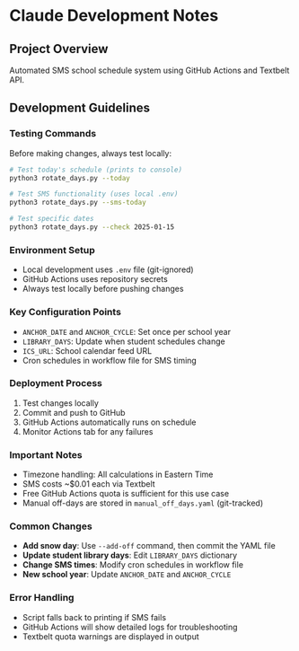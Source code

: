 # Claude Development Notes

## Project Overview
Automated SMS school schedule system using GitHub Actions and Textbelt API.

## Development Guidelines

### Testing Commands
Before making changes, always test locally:
```bash
# Test today's schedule (prints to console)
python3 rotate_days.py --today

# Test SMS functionality (uses local .env)
python3 rotate_days.py --sms-today

# Test specific dates
python3 rotate_days.py --check 2025-01-15
```

### Environment Setup
- Local development uses `.env` file (git-ignored)
- GitHub Actions uses repository secrets
- Always test locally before pushing changes

### Key Configuration Points
- `ANCHOR_DATE` and `ANCHOR_CYCLE`: Set once per school year
- `LIBRARY_DAYS`: Update when student schedules change
- `ICS_URL`: School calendar feed URL
- Cron schedules in workflow file for SMS timing

### Deployment Process
1. Test changes locally
2. Commit and push to GitHub
3. GitHub Actions automatically runs on schedule
4. Monitor Actions tab for any failures

### Important Notes
- Timezone handling: All calculations in Eastern Time
- SMS costs ~$0.01 each via Textbelt
- Free GitHub Actions quota is sufficient for this use case
- Manual off-days are stored in `manual_off_days.yaml` (git-tracked)

### Common Changes
- **Add snow day**: Use `--add-off` command, then commit the YAML file
- **Update student library days**: Edit `LIBRARY_DAYS` dictionary
- **Change SMS times**: Modify cron schedules in workflow file
- **New school year**: Update `ANCHOR_DATE` and `ANCHOR_CYCLE`

### Error Handling
- Script falls back to printing if SMS fails
- GitHub Actions will show detailed logs for troubleshooting
- Textbelt quota warnings are displayed in output